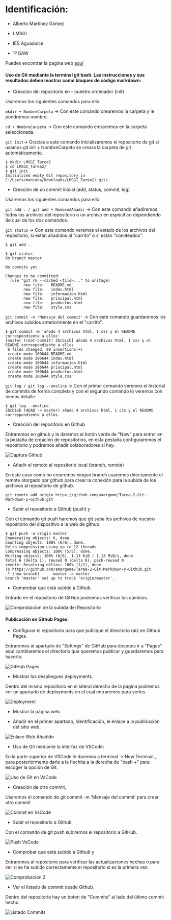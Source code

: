 # Identificación:

- Alberto Martínez Gómez

- LMSGI 

- IES Aguadulce

- 1º DAW

Puedes encontrar la pagina web [aquí](https://amargome.github.io/Tarea-2-Git-Markdown-y-Github/) 

#### Uso de Git mediante la terminal git bash. Las instrucciones y sus resultados deben mostrar como bloques de código markdown:

- Creación del repositorio en - nuestro ordenador (init) 

Usaremos los siguientes comandos para ello:

` mkdir + NombreCarpeta ` -> Con este comando crearemos la carpeta y le pondremos nombre.

` cd + NombreCarpeta ` -> Con este comando entraremos en la carpeta seleccionada.

` git init `-> Gracias a este comando inicializaremos el repositorio de git si usamos git init + NombreCarpeta se creara la carpeta de git automáticamente.

``` 
$ mkdir LMSGI_Tarea2
$ cd LMSGI_Tarea2/
$ git init
Initialized empty Git repository in C:/Users/maniana/Downloads/LMSGI_Tarea2/.git/
```

- Creación de un commit inicial (add, status, commit, log)

Usaremos los siguientes comandos para ello:

` git add . / git add + NombreAAñadir ` -> Con este comando añadiremos todos los archivos del repositorio o un archivo en especifico dependiendo de cual de los dos comandos.

` git status ` -> Con este comando veremos el estado de los archivos del repositorio, si están añadidos al "carrito" o si están "comiteados".

``` 
$ git add .

$ git status
On branch master

No commits yet

Changes to be committed:
  (use "git rm --cached <file>..." to unstage)
        new file:   README.md
        new file:   index.html
        new file:   informacion.html
        new file:   principal.html
        new file:   productos.html
        new file:   style.css
```
` git commit -m 'Mensaje del commit' ` -> Con este comando guardaremos los archivos subidos anteriormente en el "carrito".

```
$ git commit -m 'añado 4 archivos html, 1 css y el README correspondiente a ellos'
[master (root-commit) 2bcb1cb] añado 4 archivos html, 1 css y el README correspondiente a ellos
 6 files changed, 99 insertions(+)
 create mode 100644 README.md
 create mode 100644 index.html
 create mode 100644 informacion.html
 create mode 100644 principal.html
 create mode 100644 productos.html
 create mode 100644 style.css
 ```
` git log / git log --oneline ` -> Con el primer comando veremos el historial de commits de forma completa y con el segundo comando lo veremos con menos detalle.

 ```
$ git log --oneline
2bcb1cb (HEAD -> master) añado 4 archivos html, 1 css y el README correspondiente a ellos

```

- Creación del repositorio en Github

Entraremos en github y le daremos al botón verde de "New" para entrar en la pestaña de creación de repositorios, en esta pestaña configuraremos el repositorio y podremos añadir colaboradores si hay.

![Captura Github](/capturas/RepositorioNuevo.PNG)

- Añadir el remoto al repositorio local (branch, remote)

En este caso como no crearemos ningun branch usaremos directamente el remote otorgado opr github para crear la conexión para la subida de los archivos al repositorio de github.

```
git remote add origin https://github.com/amargome/Tarea-2-Git-Markdown-y-Github.git
```

- Subir el repositorio a Github (push) y

Con el comando git push haremos que git suba los archivos de nuestro repositorio del dispositivo a la web de github.

```
$ git push -u origin master
Enumerating objects: 6, done.
Counting objects: 100% (6/6), done.
Delta compression using up to 12 threads
Compressing objects: 100% (5/5), done.
Writing objects: 100% (6/6), 1.13 KiB | 1.13 MiB/s, done.
Total 6 (delta 1), reused 0 (delta 0), pack-reused 0
remote: Resolving deltas: 100% (1/1), done.
To https://github.com/amargome/Tarea-2-Git-Markdown-y-Github.git
 * [new branch]      master -> master
branch 'master' set up to track 'origin/master'.
```

- Comprobar que está subido a Github.

Entrado en el repositorio de GitHub podremos verificar los cambios.

![Comprobacion de la subida del Repositorio](/capturas/ComprobacionDeSubida.PNG)

#### Publicación en Github Pages:

- Configurar el repositorio para que publique el directorio raíz en Github Pages.

Entraremos al apartado de "Settings" de GitHub para despues ir a "Pages" aqui cambiaremos el directorio que queremos publicar y guardaremos para hacerlo.

![GitHub Pages](capturas/GitHubPages.PNG)

- Mostrar los despliegues deployments.

Dentro del mismo repositorio en el lateral derecho de la página podremos ver un apartado de deployments en el cual entraremos para verlos.

![Deployment](capturas/Deployments.PNG)

- Mostrar la página web.

- Añadir en el primer apartado, Identificación, el enlace a la publicación del sitio web.

![Enlace Web Añadido](capturas/EnlaceAñadido.PNG)

- Uso de Git mediante la interfaz de VSCode:

En la parte superior de VSCode le daremos a terminal -> New Terminal , para posteriormente darle a la flechita a la derecha de "bash +" para escoger la opción de Git. 

![Uso de Git en VsCode](capturas/UsoBashEnVSC.PNG)

- Creación de otro commit,

Usaremos el comando de git commit -m 'Mensaje del commit' para crear otro commit

![Commit en VsCode](capturas/CommitEnVsCode.PNG)

- Subir el repositorio a Github,

Con el comando de git push subiremos el repositorio a GitHub.

![Push VsCode](capturas/SuboDesdeVsCode.PNG)

- Comprobar que está subido a Github y

Entraremos al repositorio para verificar las actualizaciones hechas o para ver si se ha subido correctamente el repositorio si es la primera vez.

![Comprobacion 2](capturas/Comprobacion.PNG)

- Ver el listado de commit desde Github.

Dentro del repositorio hay un boton de "Commits" al lado del último commit hecho.

![Listado Commits](capturas/ListadoDeCommits.PNG)